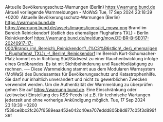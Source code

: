 Aktuelle Bevölkerungsschutz-Warnungen (Berlin) https://warnung.bund.de Aktuell vorliegende Warnmeldungen - MoWaS Tue, 17 Sep 2024 23:18:39 +0200 ![]() Aktuelle Bevölkerungsschutz-Warnungen (Berlin) https://warnung.bund.de https://warnung.bund.de/assets/images/icons/ic\_mowa.png Brand im Bereich Reinickendorf (östlich des ehemaligen Flughafens TXL) - Berlin Reinickendorf https://warnung.bund.de/meldung/mow.DE-BR-B-SE017-20240917-17-000/Brand\_im\_Bereich\_Reinickendorf\_(%C3%B6stlich\_des\_ehemaligen\_Flughafens\_TXL)\_-\_Berlin\_Reinickendorf Im Bereich Kurt-Schumacher-Platz kommt es in Richtung Süd/Südwest zu einer Rauchentwicklung infolge eines Großbrandes. Es ist mit Sichtbehinderung und Rauchbelästigung zu rechnen. ---
Diese Warnmeldung stammt aus dem Modularen Warnsystem (MoWaS) des Bundesamtes für Bevölkerungsschutz und Katastrophenhilfe.
Sie darf nur inhaltlich unverändert und nicht zu gewerblichen Zwecken verwendet werden.
Um die Authentizität der Warnmeldung zu überprüfen gehen Sie auf https://warnung.bund.de.
Eine Einschränkung oder (zeitweise) Einstellung des RSS-Feeds ist z.B. für technische Wartungen jederzeit und ohne vorherige Ankündigung möglich. Tue, 17 Sep 2024 23:18:39 +0200 f538ce8bc2fc267f6589eaa452e042c40ea707eddd805b8d877c05f3d899f39f
